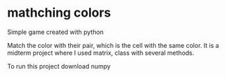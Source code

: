 # mathching colors 
Simple game created with python

Match the color with their pair, which is the cell with the same color.
It is a midterm project where I used matrix, class with several methods.

To run this project download numpy

